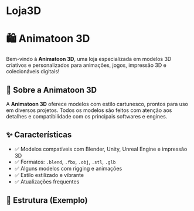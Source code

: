# Loja3D
# 🛍️ Animatoon 3D

Bem-vindo à **Animatoon 3D**, uma loja especializada em modelos 3D criativos e personalizados para animações, jogos, impressão 3D e colecionáveis digitais!

## 🎨 Sobre a Animatoon 3D

A **Animatoon 3D** oferece modelos com estilo cartunesco, prontos para uso em diversos projetos. Todos os modelos são feitos com atenção aos detalhes e compatibilidade com os principais softwares e engines.

## ✨ Características

- ✅ Modelos compatíveis com Blender, Unity, Unreal Engine e impressão 3D
- ✅ Formatos: `.blend`, `.fbx`, `.obj`, `.stl`, `.glb`
- ✅ Alguns modelos com rigging e animações
- ✅ Estilo estilizado e vibrante
- ✅ Atualizações frequentes

## 📁 Estrutura (Exemplo)

